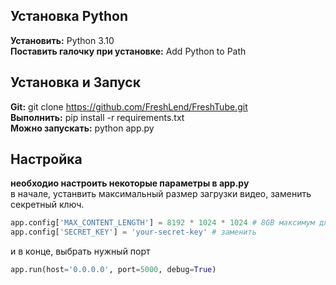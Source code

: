 ## Установка Python
**Установить:** Python 3.10  
**Поставить галочку при установке:** Add Python to Path  

## Установка и Запуск
**Git:** git clone https://github.com/FreshLend/FreshTube.git  
**Выполнить:** pip install -r requirements.txt  
**Можно запускать:** python app.py  

## Настройка
**необходио настроить некоторые параметры в app.py**  
в начале, устанвить максимальный размер загрузки видео, заменить секретный ключ.  
```py
app.config['MAX_CONTENT_LENGTH'] = 8192 * 1024 * 1024 # 8GB максимум для загрузки видео
app.config['SECRET_KEY'] = 'your-secret-key' # заменить
```
и в конце, выбрать нужный порт  
```py
app.run(host='0.0.0.0', port=5000, debug=True)
```
